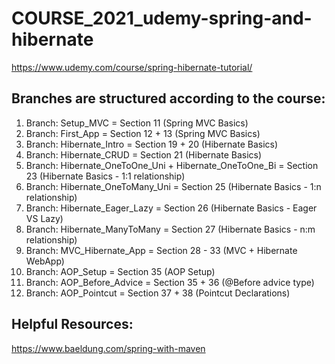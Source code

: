 # COURSE_2021_udemy-spring-and-hibernate
https://www.udemy.com/course/spring-hibernate-tutorial/

## Branches are structured according to the course:

1. Branch: Setup_MVC = Section 11 (Spring MVC Basics)
2. Branch: First_App = Section 12 + 13 (Spring MVC Basics)
3. Branch: Hibernate_Intro = Section 19 + 20 (Hibernate Basics)
4. Branch: Hibernate_CRUD = Section 21 (Hibernate Basics)
5. Branch: Hibernate_OneToOne_Uni + Hibernate_OneToOne_Bi = Section 23 (Hibernate Basics - 1:1 relationship) 
6. Branch: Hibernate_OneToMany_Uni = Section 25 (Hibernate Basics - 1:n relationship)
7. Branch: Hibernate_Eager_Lazy = Section 26 (Hibernate Basics - Eager VS Lazy)
8. Branch: Hibernate_ManyToMany = Section 27 (Hibernate Basics - n:m relationship)
9. Branch: MVC_Hibernate_App = Section 28 - 33 (MVC + Hibernate WebApp)
10. Branch: AOP_Setup = Section 35 (AOP Setup)
11. Branch: AOP_Before_Advice = Section 35 + 36 (@Before advice type)
12. Branch: AOP_Pointcut = Section 37 + 38 (Pointcut Declarations)  



## Helpful Resources:
https://www.baeldung.com/spring-with-maven
